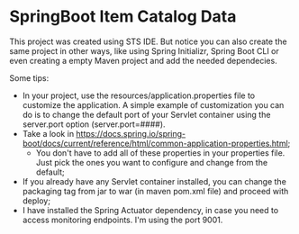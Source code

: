 # SpringBoot Item Catalog Data

This project was created using STS IDE. But notice you can also create the same project in other ways, like using Spring Initializr, Spring Boot CLI or even creating a empty Maven project and add the needed dependecies.

Some tips:
- In your project, use the resources/application.properties file to customize the application. A simple example of customization you can do is to change the default port of your Servlet container using the server.port option (server.port=####).
- Take a look in https://docs.spring.io/spring-boot/docs/current/reference/html/common-application-properties.html;
  - You don't have to add all of these properties in your properties file. Just pick the ones you want to configure and change from the default;
- If you already have any Servlet container installed, you can change the packaging tag from jar to war (in maven pom.xml file) and proceed with deploy;
- I have installed the Spring Actuator dependency, in case you need to access monitoring endpoints. I'm using the port 9001.
